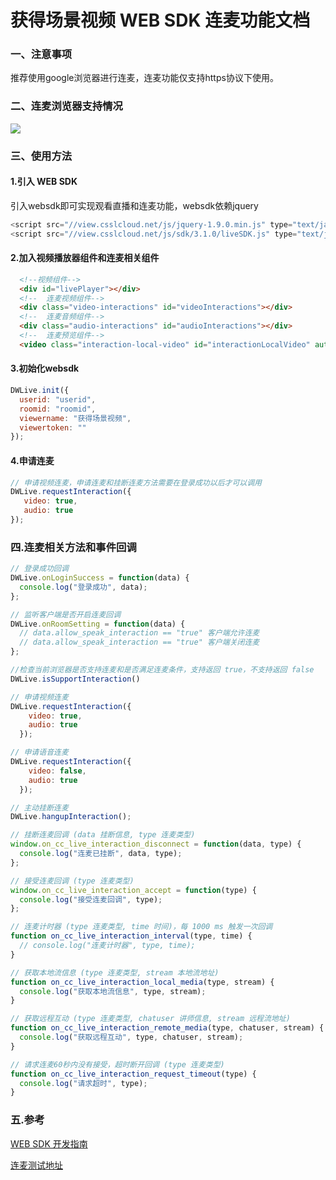 # 获得场景视频 WEB SDK 连麦功能文档

### 一、注意事项

推荐使用google浏览器进行连麦，连麦功能仅支持https协议下使用。

### 二、连麦浏览器支持情况

![](https://github.wdapp.top/github/interaction/support.png)

### 三、使用方法

#### 1.引入 WEB SDK

引入websdk即可实现观看直播和连麦功能，websdk依赖jquery

```javascript
<script src="//view.csslcloud.net/js/jquery-1.9.0.min.js" type="text/javascript"></script>
<script src="//view.csslcloud.net/js/sdk/3.1.0/liveSDK.js" type="text/javascript"></script>
```
#### 2.加入视频播放器组件和连麦相关组件

```html
  <!--视频组件-->
  <div id="livePlayer"></div>
  <!--  连麦视频组件-->
  <div class="video-interactions" id="videoInteractions"></div>
  <!--  连麦音频组件-->
  <div class="audio-interactions" id="audioInteractions"></div>
  <!--  连麦预览组件-->
  <video class="interaction-local-video" id="interactionLocalVideo" autoplay></video>
```

#### 3.初始化websdk

```javascript
DWLive.init({
  userid: "userid",
  roomid: "roomid",
  viewername: "获得场景视频",
  viewertoken: ""
});
```

#### 4.申请连麦

```javascript
// 申请视频连麦，申请连麦和挂断连麦方法需要在登录成功以后才可以调用
DWLive.requestInteraction({
   video: true,
   audio: true
});
```    
    

### 四.连麦相关方法和事件回调
    
```javascript
// 登录成功回调
DWLive.onLoginSuccess = function(data) {
  console.log("登录成功", data);
};

// 监听客户端是否开启连麦回调
DWLive.onRoomSetting = function(data) {
  // data.allow_speak_interaction == "true" 客户端允许连麦
  // data.allow_speak_interaction == "true" 客户端关闭连麦
};

//检查当前浏览器是否支持连麦和是否满足连麦条件，支持返回 true，不支持返回 false
DWLive.isSupportInteraction()

// 申请视频连麦
DWLive.requestInteraction({
    video: true,
    audio: true
  });

// 申请语音连麦
DWLive.requestInteraction({
    video: false,
    audio: true
  });

// 主动挂断连麦
DWLive.hangupInteraction();

// 挂断连麦回调 (data 挂断信息, type 连麦类型)
window.on_cc_live_interaction_disconnect = function(data, type) {
  console.log("连麦已挂断", data, type);
};

// 接受连麦回调 (type 连麦类型)
window.on_cc_live_interaction_accept = function(type) {
  console.log("接受连麦回调", type);
};

// 连麦计时器 (type 连麦类型, time 时间)，每 1000 ms 触发一次回调
function on_cc_live_interaction_interval(type, time) {
  // console.log("连麦计时器", type, time);
}

// 获取本地流信息 (type 连麦类型, stream 本地流地址)
function on_cc_live_interaction_local_media(type, stream) {
  console.log("获取本地流信息", type, stream);
}

// 获取远程互动 (type 连麦类型, chatuser 讲师信息, stream 远程流地址)
function on_cc_live_interaction_remote_media(type, chatuser, stream) {
  console.log("获取远程互动", type, chatuser, stream);
}

// 请求连麦60秒内没有接受，超时断开回调 (type 连麦类型)
function on_cc_live_interaction_request_timeout(type) {
  console.log("请求超时", type);
}
```

### 五.参考

[WEB SDK 开发指南](https://doc.bokecc.com/live/web_sdk.html)

[连麦测试地址](https://github.wdapp.top/github/interaction/)


